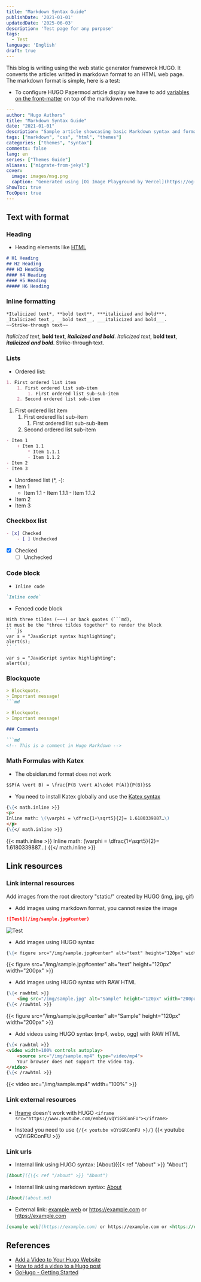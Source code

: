 ```yaml
---
title: "Markdown Syntax Guide"
publishDate: '2021-01-01'
updatedDate: '2025-06-03'
description: 'Test page for any purpose'
tags:
  - Test
language: 'English'
draft: true
---
```


This blog is writing using the web static generator framewrok HUGO. It converts the articles writted in markdown format to an HTML web page. The markdown format is simple, here is a test:

- To configure HUGO Papermod article display we have to add [variables on the front-matter](https://github.com/adityatelange/hugo-PaperMod/wiki/Variables) on top of the markdown note.

```yaml
---
author: "Hugo Authors"
title: "Markdown Syntax Guide"
date: "2021-01-01"
description: "Sample article showcasing basic Markdown syntax and formatting for HTML elements."
tags: ["markdown", "css", "html", "themes"]
categories: ["themes", "syntax"]
comments: false
lang: en
series: ["Themes Guide"]
aliases: ["migrate-from-jekyl"]
cover:
  image: images/msg.png
  caption: "Generated using [OG Image Playground by Vercel](https://og-playground.vercel.app/)"
ShowToc: true
TocOpen: true
---
```

## Text with format

### Heading

- Heading elements like [HTML](https://developer.mozilla.org/en-US/docs/Web/HTML/Element/Heading_Elements)

```md
# H1 Heading
## H2 Heading
### H3 Heading
#### H4 Heading
#### H5 Heading
##### H6 Heading
```

### Inline formatting

```md
*Italicized text*, **bold text**, ***italicized and bold***.
_Italicized text_, __bold text__, ___italicized and bold___.  
~~Strike-through text~~
```

*Italicized text*, **bold text**, ***italicized and bold***.
*Italicized text*, **bold text**, ***italicized and bold***.
~~Strike-through text~~.

### Lists

- Ordered list:

```md
1. First ordered list item 
	1. First ordered list sub-item
		1. First ordered list sub-sub-item
	2. Second ordered list sub-item
```

1. First ordered list item
	1. First ordered list sub-item
		1. First ordered list sub-sub-item
	2. Second ordered list sub-item

```md
- Item 1
	+ Item 1.1
		* Item 1.1.1
		- Item 1.1.2
- Item 2
- Item 3
```

- Unordered list (*, -):
- Item 1
   	- Item 1.1
      		- Item 1.1.1
      		- Item 1.1.2
- Item 2
- Item 3

### Checkbox list

```md
- [x] Checked
    - [ ] Unchecked
```

- [x] Checked
    - [ ] Unchecked

### Code block

- `Inline code`

```md
`Inline code`
```

- Fenced code block

```md
With three tildes (~~~) or back quotes (```md),
it must be the "three tildes together" to render the block
`` `js
var s = "JavaScript syntax highlighting";
alert(s);
`` `
```

```mdjs
var s = "JavaScript syntax highlighting";
alert(s);
```

### Blockquote

```md
> Blockquote.
> Important message!
```md

> Blockquote.
> Important message!

### Comments

```md
<!-- This is a comment in Hugo Markdown -->
```
<!-- This is a comment in Hugo Markdown -->

### Math Formulas with Katex

- The obsidian.md format does not work

```md
$$P(A \vert B) = \frac{P(B \vert A)\cdot P(A)}{P(B)}$$
```

- You need to install Katex globally and use the [Katex syntax](https://katex.org/docs/supported.html)

```md
{\{< math.inline >}}
<p>
Inline math: \(\varphi = \dfrac{1+\sqrt5}{2}= 1.6180339887…\)
</p>
{\{</ math.inline >}}
```

{{< math.inline >}}
Inline math: \(\varphi = \dfrac{1+\sqrt5}{2}= 1.6180339887…\)
{{</ math.inline >}}

## Link resources

### Link internal resources

Add images from the root directory "static/" created by HUGO (img, jpg, gif)

- Add images using markdown format, you cannot resize the image

```md
![Test](/img/sample.jpg#center)
```

![Test](/img/sample.jpg#center)

- Add images using HUGO syntax

```md
{\{< figure src="/img/sample.jpg#center" alt="text" height="120px" width="200px" >}}
```

{{< figure src="/img/sample.jpg#center" alt="text" height="120px" width="200px" >}}

- Add images using HUGO syntax with RAW HTML

```md
{\{< rawhtml >}}
	<img src="/img/sample.jpg" alt="Sample" height="120px" width="200px">
{\{< /rawhtml >}}
```

{{< figure src="/img/sample.jpg#center" alt="Sample" height="120px" width="200px" >}}

- Add videos using HUGO syntax (mp4, webp, ogg) with RAW HTML

```md
{\{< rawhtml >}}
<video width=100% controls autoplay>
    <source src="/img/sample.mp4" type="video/mp4">
    Your browser does not support the video tag.  
</video>
{\{< /rawhtml >}}
```

{{< video src="/img/sample.mp4" width="100%" >}}

### Link external resources

- [Iframe](https://developer.mozilla.org/en-US/docs/Web/HTML/Element/iframe) doesn't work with HUGO ``<iframe src="https://www.youtube.com/embed/vQYiGRConFU"></iframe>``

- Instead you need to use ``{/{< youtube vQYiGRConFU >}/}``
{{< youtube vQYiGRConFU >}}

### Link urls

- Internal link using HUGO syntax: [About]({{< ref "/about" >}} "About")

```md
[About]({\{< ref "/about" >}} "About")
```

- Internal link using markdown syntax: [About](about.md)

```md
[About](about.md)
```

- External link: [example web](https://example.com) or <https://example.com> or <https://example.com>

```md
[example web](https://example.com) or https://example.com or <https://example.com>
```

## References

- [Add a Video to Your Hugo Website](https://dev.to/hi_artem/add-a-video-to-your-hugo-website-104)
- [How to add a video to a Hugo post](https://iamsorush.com/posts/add-video-to-hugo-post/)
- [GoHugo - Getting Started](https://gohugo.io/getting-started/)
